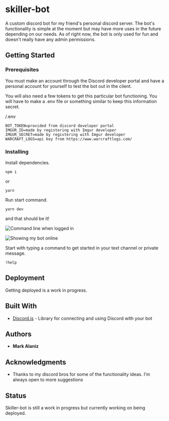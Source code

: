 # skiller-bot
A custom discord bot for my friend's personal discord server. The bot's functionality is simple at the moment but may have more uses in the future depending on our needs. As of right now, the bot is only used for fun and doesn't really have any admin permissions.

## Getting Started

### Prerequisites

You must make an account through the Discord developer portal and have a personal account for yourself to test the bot out in the client.

You will also need a few tokens to get this particular bot functioning. You will have to make a .env file or something similar to keep this information secret.

/.env
```
BOT_TOKEN=provided from discord developer portal
IMGUR_ID=made by registering with Imgur developer
IMGUR_SECRET=made by registering with Imgur developer
WARCRAFT_LOGS=api key from https://www.warcraftlogs.com/
```

### Installing

Install dependencies.

```
npm i
```
or
```
yarn
```
Run start command.

```
yarn dev
```
and that should be it! 

![Command line when logged in](https://i.gyazo.com/25525ae7da65a9b1ca947d8affa856eb.png)

![Showing my bot online](https://i.gyazo.com/9e248ae299f26f19311913740920e9bd.png)

Start with typing a command to get started in your text channel or private message.

```
!help
```

## Deployment

Getting deployed is a work in progress.

## Built With

* [Discord.js](https://discord.js.org/#/docs/main/stable/general/welcome) - Library for connecting and using Discord with your bot

## Authors

* **Mark Alaniz**

## Acknowledgments

* Thanks to my discord bros for some of the functionality ideas. I'm always open to more suggestions

## Status
Skiller-bot is still a work in progress but currently working on being deployed.